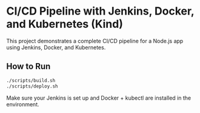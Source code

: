 
# CI/CD Pipeline with Jenkins, Docker, and Kubernetes (Kind)

This project demonstrates a complete CI/CD pipeline for a Node.js app using Jenkins, Docker, and Kubernetes.

## How to Run

```bash
./scripts/build.sh
./scripts/deploy.sh
```

Make sure your Jenkins is set up and Docker + kubectl are installed in the environment.
